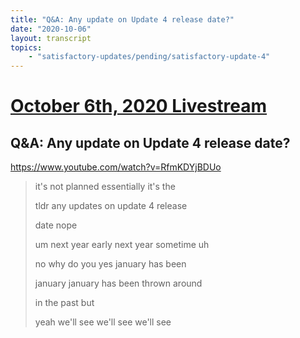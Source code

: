 ```yaml
---
title: "Q&A: Any update on Update 4 release date?"
date: "2020-10-06"
layout: transcript
topics:
    - "satisfactory-updates/pending/satisfactory-update-4"
---
```

# [October 6th, 2020 Livestream](../2020-10-06.md)
## Q&A: Any update on Update 4 release date?
https://www.youtube.com/watch?v=RfmKDYjBDUo
> it's not planned essentially it's the
> 
> tldr any updates on update 4 release
> 
> date nope
> 
> um next year early next year sometime uh
> 
> no why do you yes january has been
> 
> january january has been thrown around
> 
> in the past but
> 
> yeah we'll see we'll see we'll see
> 
